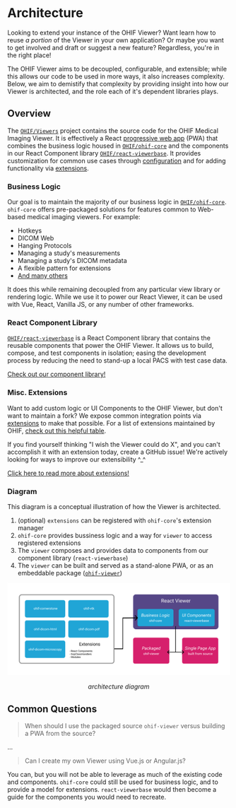 # Architecture

Looking to extend your instance of the OHIF Viewer? Want learn how to reuse _a
portion_ of the Viewer in your own application? Or maybe you want to get
involved and draft or suggest a new feature? Regardless, you're in the right
place!

The OHIF Viewer aims to be decoupled, configurable, and extensible; while this
allows our code to be used in more ways, it also increases complexity. Below, we
aim to demistify that complexity by providing insight into how our Viewer is
architected, and the role each of it's dependent libraries plays.

## Overview

The [`OHIF/Viewers`][viewers-project] project contains the source code for the
OHIF Medical Imaging Viewer. It is effectively a React [progressive web
app][pwa] (PWA) that combines the business logic housed in
[`OHIF/ohif-core`][core] and the components in our React Component library
[`OHIF/react-viewerbase`][component-library]. It provides customization for
common use cases through [configuration][configuration] and for adding
functionality via [extensions][extensions].

### Business Logic

Our goal is to maintain the majority of our business logic in
[`OHIF/ohif-core`](https://github.com/OHIF/ohif-core). `ohif-core` offers
pre-packaged solutions for features common to Web-based medical imaging viewers.
For example:

- Hotkeys
- DICOM Web
- Hanging Protocols
- Managing a study's measurements
- Managing a study's DICOM metadata
- A flexible pattern for extensions
- [And many others](https://github.com/OHIF/ohif-core/blob/master/src/index.js#L49-L69)

It does this while remaining decoupled from any particular view library or
rendering logic. While we use it to power our React Viewer, it can be used with
Vue, React, Vanilla JS, or any number of other frameworks.

### React Component Library

[`OHIF/react-viewerbase`](https://github.com/OHIF/react-viewerbase) is a React
Component library that contains the reusable components that power the OHIF
Viewer. It allows us to build, compose, and test components in isolation; easing
the development process by reducing the need to stand-up a local PACS with test
case data.

[Check out our component library!](https://react.ohif.org/)

### Misc. Extensions

Want to add custom logic or UI Components to the OHIF Viewer, but don't want to
maintain a fork? We expose common integration points via
[extensions](./extensions.md) to make that possible. For a list of extensions
maintained by OHIF,
[check out this helpful table](./extensions.html#ohif-maintained-extensions).

If you find yourself thinking "I wish the Viewer could do X", and you can't
accomplish it with an extension today, create a GitHub issue! We're actively
looking for ways to improve our extensibility ^\_^

[Click here to read more about extensions!](./extensions.md)

### Diagram

This diagram is a conceptual illustration of how the Viewer is architected.

1. (optional) `extensions` can be registered with `ohif-core`'s extension
   manager
2. `ohif-core` provides bussiness logic and a way for `viewer` to access
   registered extensions
3. The `viewer` composes and provides data to components from our component
   library (`react-viewerbase`)
4. The `viewer` can be built and served as a stand-alone PWA, or as an
   embeddable package
   ([`ohif-viewer`](https://www.npmjs.com/package/ohif-viewer))

![Architecture Diagram](../assets/img/architecture-diagram.png)

<center><i>architecture diagram</i></center>

## Common Questions

> When should I use the packaged source `ohif-viewer` versus building a PWA from
> the source?

...

> Can I create my own Viewer using Vue.js or Angular.js?

You can, but you will not be able to leverage as much of the existing code and
components. `ohif-core` could still be used for business logic, and to provide a
model for extensions. `react-viewerbase` would then become a guide for the
components you would need to recreate.

<!--
  Links
  -->

<!-- prettier-ignore-start -->
[viewers-project]: https://github.com/OHIF/Viewers
[pwa]: https://developers.google.com/web/progressive-web-apps/
[core]: https://github.com/OHIF/ohif-core
[component-library]: https://github.com/OHIF/react-viewerbase
[configuration]: ../essentials/configuration.md
[extensions]: ./extensions.m
<!-- prettier-ignore-end -->
